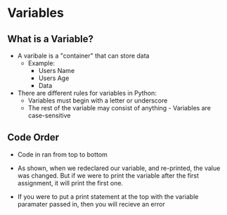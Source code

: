 # Variables

## What is a Variable?

- A varibale is a "container" that can store data
  - Example:
    - Users Name
    - Users Age
    - Data
- There are different rules for variables in Python:
  - Variables must begin with a letter or underscore
  - The rest of the variable may consist of anything - Variables are case-sensitive

## Code Order

- Code in ran from top to bottom

- As shown, when we redeclared our variable, and re-printed, the value was changed. But if we were to print the variable after the first assignment, it will print the first one.

- If you were to put a print statement at the top with the variable paramater passed in, then you will recieve an error
